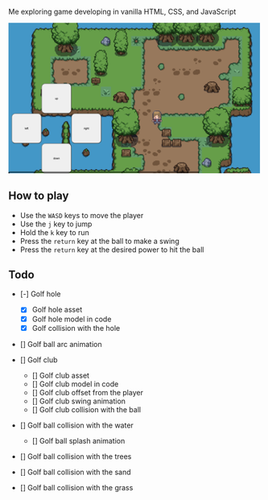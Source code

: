 Me exploring game developing in vanilla HTML, CSS, and JavaScript

<img src="./screenshot.png" alt="screenshot" width="500"/>

## How to play

- Use the `WASD` keys to move the player
- Use the `j` key to jump
- Hold the `k` key to run
- Press the `return` key at the ball to make a swing
- Press the `return` key at the desired power to hit the ball

## Todo

- [-] Golf hole

  - [x] Golf hole asset
  - [x] Golf hole model in code
  - [x] Golf collision with the hole

- [] Golf ball arc animation

- [] Golf club

  - [] Golf club asset
  - [] Golf club model in code
  - [] Golf club offset from the player
  - [] Golf club swing animation
  - [] Golf club collision with the ball

- [] Golf ball collision with the water
  - [] Golf ball splash animation
- [] Golf ball collision with the trees
- [] Golf ball collision with the sand
- [] Golf ball collision with the grass
